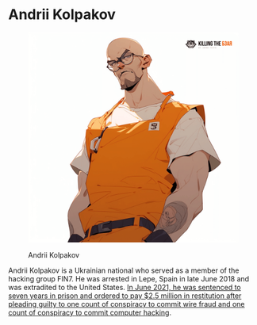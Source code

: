 # Andrii Kolpakov

<figure><img src="../../../.gitbook/assets/andriiKolpakov.png" alt=""><figcaption><p>Andrii Kolpakov</p></figcaption></figure>

Andrii Kolpakov is a Ukrainian national who served as a member of the hacking group FIN7. He was arrested in Lepe, Spain in late June 2018 and was extradited to the United States. [In June 2021, he was sentenced to seven years in prison and ordered to pay $2.5 million in restitution after pleading guilty to one count of conspiracy to commit wire fraud and one count of conspiracy to commit computer hacking](https://www.reuters.com/legal/government/ukrainian-member-fin7-cybercrime-gang-sentenced-united-states-2021-06-24/).
